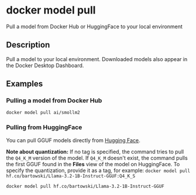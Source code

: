 # docker model pull

<!---MARKER_GEN_START-->
Pull a model from Docker Hub or HuggingFace to your local environment


<!---MARKER_GEN_END-->

## Description

Pull a model to your local environment. Downloaded models also appear in the Docker Desktop Dashboard.

## Examples

### Pulling a model from Docker Hub

```console
docker model pull ai/smollm2
```

### Pulling from HuggingFace

You can pull GGUF models directly from [Hugging Face](https://huggingface.co/models?library=gguf).

**Note about quantization:** If no tag is specified, the command tries to pull the `Q4_K_M` version of the model.
If `Q4_K_M` doesn't exist, the command pulls the first GGUF found in the **Files** view of the model on HuggingFace.
To specify the quantization, provide it as a tag, for example:
`docker model pull hf.co/bartowski/Llama-3.2-1B-Instruct-GGUF:Q4_K_S`

```console
docker model pull hf.co/bartowski/Llama-3.2-1B-Instruct-GGUF
```
